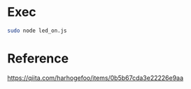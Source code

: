 
# Exec
```bash
sudo node led_on.js
```

# Reference
https://qiita.com/harhogefoo/items/0b5b67cda3e22226e9aa

